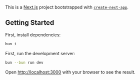 This is a [Next.js](https://nextjs.org) project bootstrapped with [`create-next-app`](https://nextjs.org/docs/app/api-reference/cli/create-next-app).

## Getting Started

First, install dependencies:

```bash
bun i
```

First, run the development server:

```bash
bun --bun run dev
```

Open [http://localhost:3000](http://localhost:3000) with your browser to see the result.
